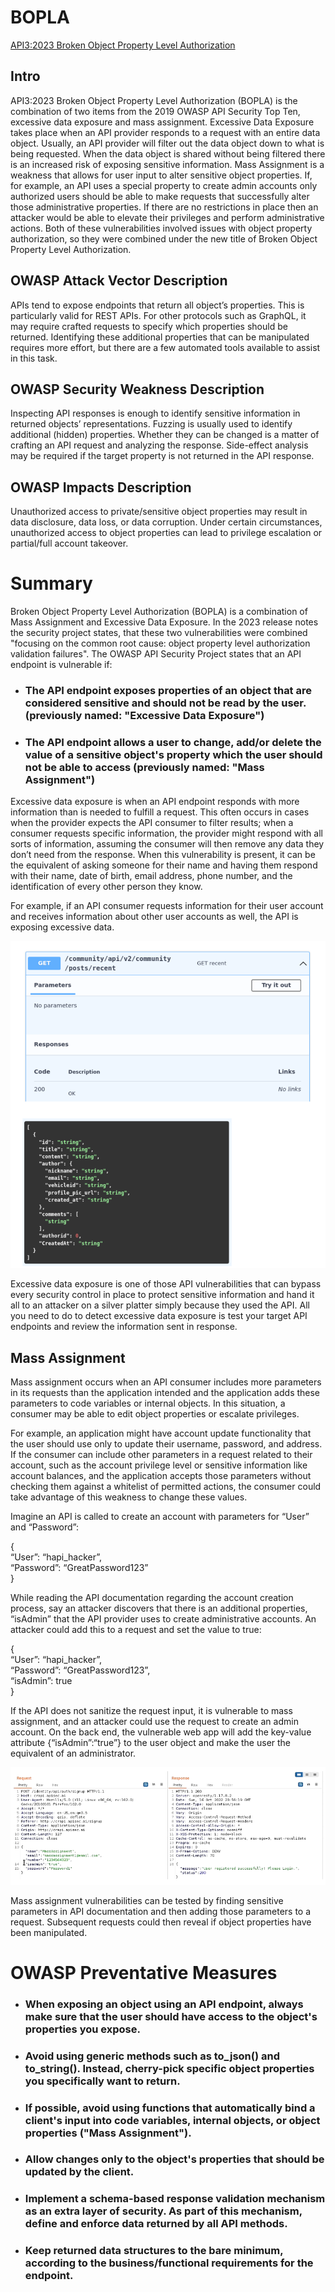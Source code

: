 # BOPLA
[API3:2023 Broken Object Property Level Authorization](https://university.apisec.ai/products/owasp-api-security-top-10-and-beyond/categories/2152491880)
## Intro
API3:2023 Broken Object Property Level Authorization (BOPLA) is the combination of two items from the 2019 OWASP API Security Top Ten, excessive data exposure and mass assignment.
Excessive Data Exposure takes place when an API provider responds to a request with an entire data object. Usually, an API provider will filter out the data object down to what is being requested. When the data object is shared without being filtered there is an increased risk of exposing sensitive information.
Mass Assignment is a weakness that allows for user input to alter sensitive object properties. If, for example, an API uses a special property to create admin accounts only authorized users should be able to make requests that successfully alter those administrative properties. If there are no restrictions in place then an attacker would be able to elevate their privileges and perform administrative actions.
Both of these vulnerabilities involved issues with object property authorization, so they were combined under the new title of Broken Object Property Level Authorization.

## OWASP Attack Vector Description
APIs tend to expose endpoints that return all object’s properties. This is particularly valid for REST APIs. For other protocols such as GraphQL, it may require crafted requests to specify which properties should be returned. Identifying these additional properties that can be manipulated requires more effort, but there are a few automated tools available to assist in this task.

## OWASP Security Weakness Description
Inspecting API responses is enough to identify sensitive information in returned objects’ representations. Fuzzing is usually used to identify additional (hidden) properties. Whether they can be changed is a matter of crafting an API request and analyzing the response. Side-effect analysis may be required if the target property is not returned in the API response.

## OWASP Impacts Description
Unauthorized access to private/sensitive object properties may result in data disclosure, data loss, or data corruption. Under certain circumstances, unauthorized access to object properties can lead to privilege escalation or partial/full account takeover.

# Summary
Broken Object Property Level Authorization (BOPLA) is a combination of Mass Assignment and Excessive Data Exposure. In the 2023 release notes the security project states, that these two vulnerabilities were combined "focusing on the common root cause: object property level authorization validation failures".
The OWASP API Security Project states that an API endpoint is vulnerable if:

* ### The API endpoint exposes properties of an object that are considered sensitive and should not be read by the user. (previously named: "Excessive Data Exposure")
* ### The API endpoint allows a user to change, add/or delete the value of a sensitive object's property which the user should not be able to access (previously named: "Mass Assignment")
 

Excessive data exposure is when an API endpoint responds with more information than is needed to fulfill a request. This often occurs in cases when the provider expects the API consumer to filter results; when a consumer requests specific information, the provider might respond with all sorts of information, assuming the consumer will then remove any data they don’t need from the response. When this vulnerability is present, it can be the equivalent of asking someone for their name and having them respond with their name, date of birth, email address, phone number, and the identification of every other person they know.

For example, if an API consumer requests information for their user account and receives information about other user accounts as well, the API is exposing excessive data.

![alt text](/screenshots/Bopla.png)

Excessive data exposure is one of those API vulnerabilities that can bypass every security control in place to protect sensitive information and hand it all to an attacker on a silver platter simply because they used the API. All you need to do to detect excessive data exposure is test your target API endpoints and review the information sent in response.

## Mass Assignment
Mass assignment occurs when an API consumer includes more parameters in its requests than the application intended and the application adds these parameters to code variables or internal objects. In this situation, a consumer may be able to edit object properties or escalate privileges.

For example, an application might have account update functionality that the user should use only to update their username, password, and address. If the consumer can include other parameters in a request related to their account, such as the account privilege level or sensitive information like account balances, and the application accepts those parameters without checking them against a whitelist of permitted actions, the consumer could take advantage of this weakness to change these values.

Imagine an API is called to create an account with parameters for “User” and “Password”:

{</br>
“User”: “hapi_hacker”,</br>
“Password”: “GreatPassword123”</br>
}

While reading the API documentation regarding the account creation process, say an attacker discovers that there is an additional properties, “isAdmin” that the API provider uses to create administrative accounts. An attacker could add this to a request and set the value to true:

{</br>
“User”: “hapi_hacker”,</br>
“Password”: “GreatPassword123”,</br>
“isAdmin”: true</br>
}

If the API does not sanitize the request input, it is vulnerable to mass assignment, and an attacker could use the request to create an admin account. On the back end, the vulnerable web app will add the key-value attribute {“isAdmin”:“true”} to the user object and make the user the equivalent of an administrator.

![alt text](/screenshots/massAssign.png)

Mass assignment vulnerabilities can be tested by finding sensitive parameters in API documentation and then adding those parameters to a request. Subsequent requests could then reveal if object properties have been manipulated.

# OWASP Preventative Measures
* ### When exposing an object using an API endpoint, always make sure that the user should have access to the object's properties you expose.
* ### Avoid using generic methods such as to_json() and to_string(). Instead, cherry-pick specific object properties you specifically want to return.
* ### If possible, avoid using functions that automatically bind a client's input into code variables, internal objects, or object properties ("Mass Assignment").
* ### Allow changes only to the object's properties that should be updated by the client.
* ### Implement a schema-based response validation mechanism as an extra layer of security. As part of this mechanism, define and enforce data returned by all API methods.
* ### Keep returned data structures to the bare minimum, according to the business/functional requirements for the endpoint.